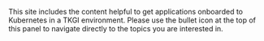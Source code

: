This site includes the content helpful to get applications onboarded to Kubernetes in a TKGI environment.
Please use the bullet icon at the top of this panel to navigate directly to the topics you are interested in.
